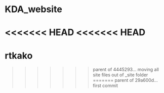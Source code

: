 # KDA_website
<<<<<<< HEAD
<<<<<<< HEAD
=======
# rtkako
>>>>>>> parent of 4445293... moving all site files out of _site folder
=======
>>>>>>> parent of 29a600d... first commit
